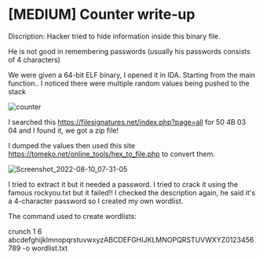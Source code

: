 # [MEDIUM] Counter write-up
Discription: 
Hacker tried to hide information inside this binary file.

He is not good in remembering passwords (usually his passwords consists of 4 characters)


We were given a 64-bit ELF binary, I opened it in IDA.
Starting from the main function.. I noticed there were multiple random values being pushed to the stack


![counter](https://user-images.githubusercontent.com/80649768/183888650-766447f3-a5c3-47bb-a792-f9fe79dcc13f.png)


I searched this https://filesignatures.net/index.php?page=all for 50 4B 03 04 and I found it, we got a zip file!

I dumped the values then used this site https://tomeko.net/online_tools/hex_to_file.php to convert them.

![Screenshot_2022-08-10_07-31-05](https://user-images.githubusercontent.com/80649768/183890769-4536d4d2-f167-42ae-b193-f192be7923ef.png)

I tried to extract it but it needed a password.
I tried to crack it using the famous rockyou.txt but it failed!!
I checked the description again, he said it's a 4-character password so I created my own wordlist.

The command used to create wordlists:

crunch 1 6 abcdefghijklmnopqrstuvwxyzABCDEFGHIJKLMNOPQRSTUVWXYZ0123456789 -o wordlist.txt
